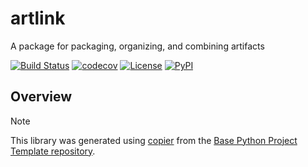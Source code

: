 # artlink

A package for packaging, organizing, and combining artifacts

[![Build Status](https://github.com/dau-dev/artlink/actions/workflows/build.yml/badge.svg?branch=main&event=push)](https://github.com/dau-dev/artlink/actions/workflows/build.yml)
[![codecov](https://codecov.io/gh/dau-dev/artlink/branch/main/graph/badge.svg)](https://codecov.io/gh/dau-dev/artlink)
[![License](https://img.shields.io/github/license/dau-dev/artlink)](https://github.com/dau-dev/artlink)
[![PyPI](https://img.shields.io/pypi/v/artlink.svg)](https://pypi.python.org/pypi/artlink)

## Overview


> [!NOTE]
> This library was generated using [copier](https://copier.readthedocs.io/en/stable/) from the [Base Python Project Template repository](https://github.com/python-project-templates/base).
